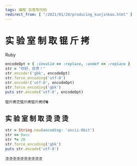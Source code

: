 ```yaml
---
tags: 编程 日常写代码
redirect_from: [ "/2021/01/20/producing_kunjinkao.html" ]
---
```


# 实 验 室 制 取 锟 斤 拷

Ruby

```ruby
encodeOpt = { :invalid => :replace, :undef => :replace }
str = "你好，世界！"
str.encode!('gbk', encodeOpt)
str.force_encoding('utf-8')
str.encode!('utf-8', encodeOpt)
str.force_encoding('gbk')
puts str.encode('utf-8', encodeOpt)
```


```
锟斤拷茫锟斤拷锟斤拷纾�
```

## 实 验 室 制 取 烫 烫 烫

```ruby
str = String.new(encoding: 'ascii-8bit')
str << 0xcc
str *= 20
str.force_encoding('gbk')
puts str.encode('utf-8')
```

```
烫烫烫烫烫烫烫烫烫烫
```
